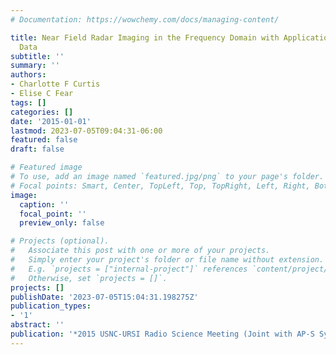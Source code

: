 ```yaml
---
# Documentation: https://wowchemy.com/docs/managing-content/

title: Near Field Radar Imaging in the Frequency Domain with Application to Patient
  Data
subtitle: ''
summary: ''
authors:
- Charlotte F Curtis
- Elise C Fear
tags: []
categories: []
date: '2015-01-01'
lastmod: 2023-07-05T09:04:31-06:00
featured: false
draft: false

# Featured image
# To use, add an image named `featured.jpg/png` to your page's folder.
# Focal points: Smart, Center, TopLeft, Top, TopRight, Left, Right, BottomLeft, Bottom, BottomRight.
image:
  caption: ''
  focal_point: ''
  preview_only: false

# Projects (optional).
#   Associate this post with one or more of your projects.
#   Simply enter your project's folder or file name without extension.
#   E.g. `projects = ["internal-project"]` references `content/project/deep-learning/index.md`.
#   Otherwise, set `projects = []`.
projects: []
publishDate: '2023-07-05T15:04:31.198275Z'
publication_types:
- '1'
abstract: ''
publication: '*2015 USNC-URSI Radio Science Meeting (Joint with AP-S Symposium)*'
---
```

